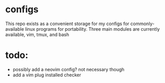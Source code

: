 # configs
This repo exists as a convenient storage for my configs for commonly-available linux programs for portability.
Three main modules are currently available, vim, tmux, and bash

# todo:
- possibly add a neovim config? not necessary though
- add a vim plug installed checker
